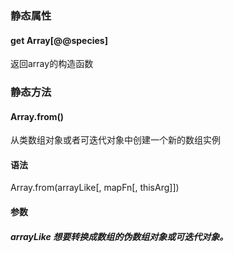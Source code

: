 ### 静态属性
#### get Array[@@species]
返回array的构造函数

### 静态方法
#### Array.from()
从类数组对象或者可迭代对象中创建一个新的数组实例
#### 语法
Array.from(arrayLike[, mapFn[, thisArg]])
#### 参数
##### arrayLike 想要转换成数组的伪数组对象或可迭代对象。

